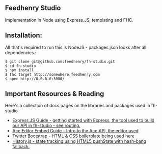Feedhenry Studio
----------------

Implementation in Node using Express.JS, templating and FHC.

## Installation: 
All that's required to run this is NodeJS - packages.json looks after all dependencies.:

    $ git clone git@github.com:feedhenry/fh-studio.git
    $ cd fh-studio
    $ npm install .
    $ fhc target http://somewhere.feedhenry.com 
    $ open http://0.0.0.0:3000/

## Important Resources & Reading
Here's a collection of docs pages on the libraries and packages used in fh-studio
* [Express.JS Guide - getting started with Express, the tool used to build our API in fh-studio - see routing.](http://expressjs.com/guide.html)
* [Ace Editor Embed Guide - Intro to the Ace API, the editor used](https://github.com/ajaxorg/ace/wiki/Embedding---API)
* [Twitter Bootstrap - HTML & CSS boilerplate being used here](http://twitter.github.com/bootstrap/)
* [History.js - state tracking using HTML5 pushState with hash-bang fallback.](https://github.com/balupton/History.js/)
